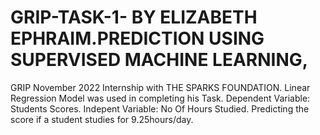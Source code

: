 # GRIP-TASK-1- BY ELIZABETH EPHRAIM.PREDICTION USING SUPERVISED MACHINE LEARNING,
GRIP November 2022 Internship with THE SPARKS FOUNDATION.
Linear Regression Model was used in completing his Task.
Dependent Variable: Students Scores.
Indepent Variable: No Of Hours Studied.
Predicting the score if a student studies for 9.25hours/day.
